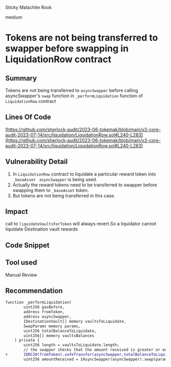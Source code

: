 Sticky Malachite Rook

medium

# Tokens are not being transferred to swapper before swapping in LiquidationRow contract
## Summary
Tokens are not being transferred to `asyncSwapper` before calling asyncSwapper's `swap` function in `_performLiquidation` function of `LiquidationRow` contract

## Lines Of Code
[https://github.com/sherlock-audit/2023-06-tokemak/blob/main/v2-core-audit-2023-07-14/src/liquidation/LiquidationRow.sol#L240-L283](https://github.com/sherlock-audit/2023-06-tokemak/blob/main/v2-core-audit-2023-07-14/src/liquidation/LiquidationRow.sol#L240-L283)

## Vulnerability Detail
1. In `LiquidationRow` contract to liquidate a particular reward token into `_baseAsset ` `asyncSwapper` is being used.
2. Actually the reward tokens need to be transferred to swapper before swapping them to  `_baseAsset` token. 
3. But tokens are not being transferred in this case.


## Impact
call to `liquidateVaultsForToken` will always revert.So a liquidator cannot liquidate Destination vault rewards

## Code Snippet

## Tool used
Manual Review

## Recommendation
```diff
function _performLiquidation(
        uint256 gasBefore,
        address fromToken,
        address asyncSwapper,
        IDestinationVault[] memory vaultsToLiquidate,
        SwapParams memory params,
        uint256 totalBalanceToLiquidate,
        uint256[] memory vaultsBalances
    ) private {
        uint256 length = vaultsToLiquidate.length;
        // the swapper checks that the amount received is greater or equal than the params.buyAmount
+       IERC20(fromToken).safeTransfer(asyncSwapper,totalBalanceToLiquidate);
        uint256 amountReceived = IAsyncSwapper(asyncSwapper).swap(params);
 ```

